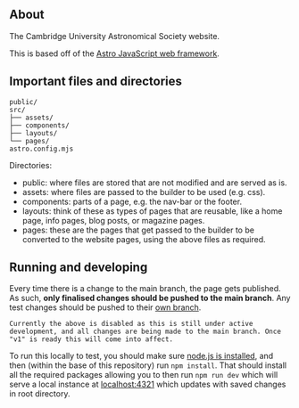 ## About

The Cambridge University Astronomical Society website.

This is based off of the [Astro JavaScript web framework](https://astro.build).


## Important files and directories

```text
public/
src/
├── assets/
├── components/
├── layouts/
└── pages/
astro.config.mjs
```

Directories:

- public: where files are stored that are not modified and are served as is.
- assets: where files are passed to the builder to be used (e.g. css).
- components: parts of a page, e.g. the nav-bar or the footer.
- layouts: think of these as types of pages that are reusable, like a home page, info pages, blog posts, or magazine pages.
- pages: these are the pages that get passed to the builder to be converted to the website pages, using the above files as required.

## Running and developing

Every time there is a change to the main branch, the page gets published. As such, **only finalised changes should be pushed to the main branch**. Any test changes should be pushed to their [own branch](https://docs.github.com/en/pull-requests/collaborating-with-pull-requests/proposing-changes-to-your-work-with-pull-requests/about-branches).

    Currently the above is disabled as this is still under active development, and all changes are being made to the main branch. Once "v1" is ready this will come into affect.

To run this locally to test, you should make sure [node.js is installed](https://nodejs.org/en/download), and then (within the base of this repository) run `npm install`. That should install all the required packages allowing you to then run `npm run dev` which will serve a local instance at [localhost:4321](http://localhost:4321) which updates with saved changes in root directory. 
